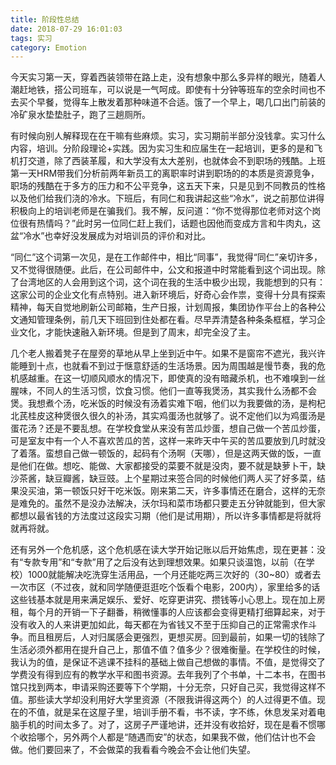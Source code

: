 ```yaml
---
title: 阶段性总结
date: 2018-07-29 16:01:03
tags: 实习
category: Emotion
---
```


今天实习第一天，穿着西装领带在路上走，没有想象中那么多异样的眼光，随着人潮赶地铁，搭公司班车，可以说是一气呵成。即使有十分钟等班车的空余时间也不去买个早餐，觉得车上散发着那种味道不合适。饿了一个早上，喝几口出门前装的冷矿泉水垫垫肚子，跑了三趟厕所。
<!--more-->
有时候向别人解释现在在干嘛有些麻烦。实习，实习期前半部分没钱拿。实习什么内容，培训。分阶段理论+实践。因为实习生和应届生在一起培训，更多的是和飞机打交道，除了西装革履，和大学没有太大差别，也就体会不到职场的残酷。上班第一天HRM带我们分析前两年新员工的离职率时讲到职场的的本质是资源竞争，职场的残酷在于多方的压力和不公平竞争，这五天下来，只是见到不同教员的性格以及他们给我们浇的冷水。下班后，有同仁和我讲起这些“冷水”，说之前那位讲得积极向上的培训老师是在骗我们。我不解，反问道：“你不觉得那位老师对这个岗位很有热情吗？”此时另一位同仁赶上我们，话题也因他而变成方言和牛肉丸，这盆“冷水”也幸好没发展成为对培训员的评价和对比。

“同仁”这个词第一次见，是在工作邮件中，相比“同事”，我觉得“同仁”亲切许多，又不觉得很随便。此后，在公司邮件中，公文和报道中时常能看到这个词出现。除了台湾地区的人会用到这个词，这个词在我的生活中极少出现，我能想到的只有：这家公司的企业文化有点特别。进入新环境后，好奇心会作祟，变得十分具有探索精神，每天自觉地刷新公司邮箱，生产日报，计划周报，集团协作平台上的各种公文通知管理条例，前几天下班回到住处都在看。尽早弄清楚各种条条框框，学习企业文化，才能快速融入新环境。但是到了周末，却完全没了主。

几个老人搬着凳子在屋旁的草地从早上坐到近中午。如果不是窗帘不遮光，我兴许能睡到十点，也就看不到过于惬意舒适的生活场景。因为周围越是慢节奏，我的危机感越重。在这一切顺风顺水的情况下，即使真的没有暗藏杀机，也不难嗅到一丝腥味，不同人的生活习惯，饮食习惯。他们一直等我煲汤，其实我什么汤都不会煲。我想煮个汤，吃米饭的时候没有汤着实难下咽，他们以为我要做的汤，是枸杞北芪桂皮这种煲很久很久的补汤，其实鸡蛋汤也就够了。说不定他们以为鸡蛋汤是蛋花汤？还是不要乱想。在学校食堂从来没有苦瓜炒蛋，想自己做一个苦瓜炒蛋，可是室友中有一个人不喜欢苦瓜的苦，这样一来昨天中午买的苦瓜要放到几时就没了着落。蛮想自己做一顿饭的，起码有个汤啊（天哪），但是这两天做的饭，一直是他们在做。想吃、能做、大家都接受的菜要不就是没肉，要不就是缺萝卜干，缺沙茶酱，缺豆瓣酱，缺豆豉。上个星期过来签合同的时候他们两人买了好多菜，结果没买油，第一顿饭只好干吃米饭。刚来第二天，许多事情还在磨合，这样的无奈是难免的。虽然不是没办法解决，沃尔玛和菜市场都只要走五分钟就能到，但大家都想以最省钱的方法度过这段实习期（他们是试用期），所以许多事情都是将就将就再将就。

还有另外一个危机感，这个危机感在读大学开始记账以后开始焦虑，现在更甚：没有“专款专用”和“专款”用了之后没有达到理想效果。如果只谈温饱，以前（在学校）1000就能解决吃洗穿生活用品，一个月还能吃两三次好的（30~80）或者去一次市区（不过夜，就和同学随便逛逛吃个饭看个电影，200内），家里给多的话这些钱基本就是用来满足娱乐、爱好、吃穿更讲究、攒钱等小心思上。现在加上房租，每个月的开销一下子翻番，稍微懂事的人应该都会变得更精打细算起来，对于没有收入的人来讲更加如此，每天都在为省钱又不至于压抑自己的正常需求作斗争。而且租房后，人对归属感会更强烈，更想买房。回到最前，如果一切的钱除了生活必须外都用在提升自己上，那值不值？值多少？很难衡量。在学校住的时候，我认为的值，是保证不逃课不挂科的基础上做自己想做的事情。不值，是觉得交了学费没有得到应有的教学水平和图书资源。去年我列了个书单，十二本书，在图书馆只找到两本，申请采购还要等下个学期，十分无奈，只好自己买，我觉得这样不值。那些读大学却没利用好大学里资源（不限我讲得这两个）的人过得更不值。现在的不值，就是呆在这屋子里，培训手册不看，书不读，字不练，休息发呆对着电脑手机的时间太多了。对了，这房子严谨地讲，还并没有收拾好，现在是看不惯哪个收拾哪个，另外两个人都是“随遇而安”的状态，如果我不做，他们估计也不会做。他们要回来了，不会做菜的我看看今晚会不会让他们失望。
